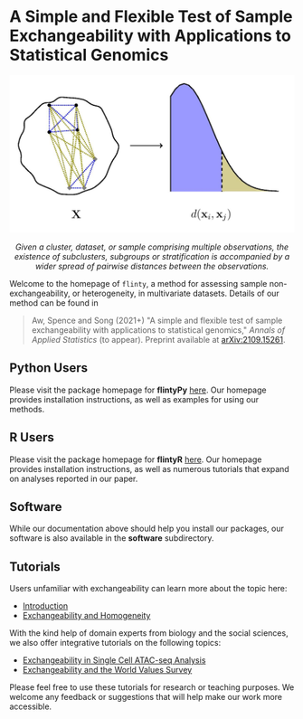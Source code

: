 # A Simple and Flexible Test of Sample Exchangeability with Applications to Statistical Genomics

![Exchangeability intuition](standalone_2.jpg)
<p align="center">
<i>
Given a cluster, dataset, or sample comprising multiple observations, the existence of subclusters, subgroups or stratification is accompanied by a wider spread of pairwise distances between the observations.
</i>
</p>

Welcome to the homepage of `flinty`, a method for assessing sample non-exchangeability, or heterogeneity, in multivariate datasets. Details of our method can be found in
> Aw, Spence and Song (2021+) "A simple and flexible test of sample exchangeability with applications to statistical genomics," *Annals of Applied Statistics* (to appear). Preprint available at [arXiv:2109.15261](https://arxiv.org/abs/2109.15261).

## Python Users

Please visit the package homepage for **flintyPy** [here](https://songlab-cal.github.io/flinty). Our homepage provides installation instructions, as well as examples for using our methods.

## R Users

Please visit the package homepage for **flintyR** [here](https://alanaw1.github.io/flintyR). Our homepage provides installation instructions, as well as numerous tutorials that expand on analyses reported in our paper. 

## Software

While our documentation above should help you install our packages, our software is also available in the **software** subdirectory.

## Tutorials

Users unfamiliar with exchangeability can learn more about the topic here:

- [Introduction](https://alanaw1.github.io/flintyR/articles/intro.html)
- [Exchangeability and Homogeneity](https://alanaw1.github.io/flintyR/articles/ex_vs_hom.html)

With the kind help of domain experts from biology and the social sciences, we also offer integrative tutorials on the following topics:

- [Exchangeability in Single Cell ATAC-seq Analysis](https://alanaw1.github.io/flintyR/articles/single-cell-atac-seq.html)
- [Exchangeability and the World Values Survey](https://alanaw1.github.io/flintyR/articles/wvs.html)

Please feel free to use these tutorials for research or teaching purposes. We welcome any feedback or suggestions that will help make our work more accessible.
